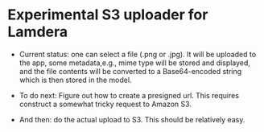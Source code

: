 # Experimental S3 uploader for Lamdera

- Current status: one can select a file (.png or .jpg).  It will be uploaded
to the app, some metadata,e.g., mime type will be stored and displayed, and
the file contents will be converted to a Base64-encoded string which is then
stored in the model.

- To do next:  Figure out how to create a presigned url.  This requires
construct a somewhat tricky request to Amazon S3.

- And then: do the actual upload to S3. This should be relatively easy. 
